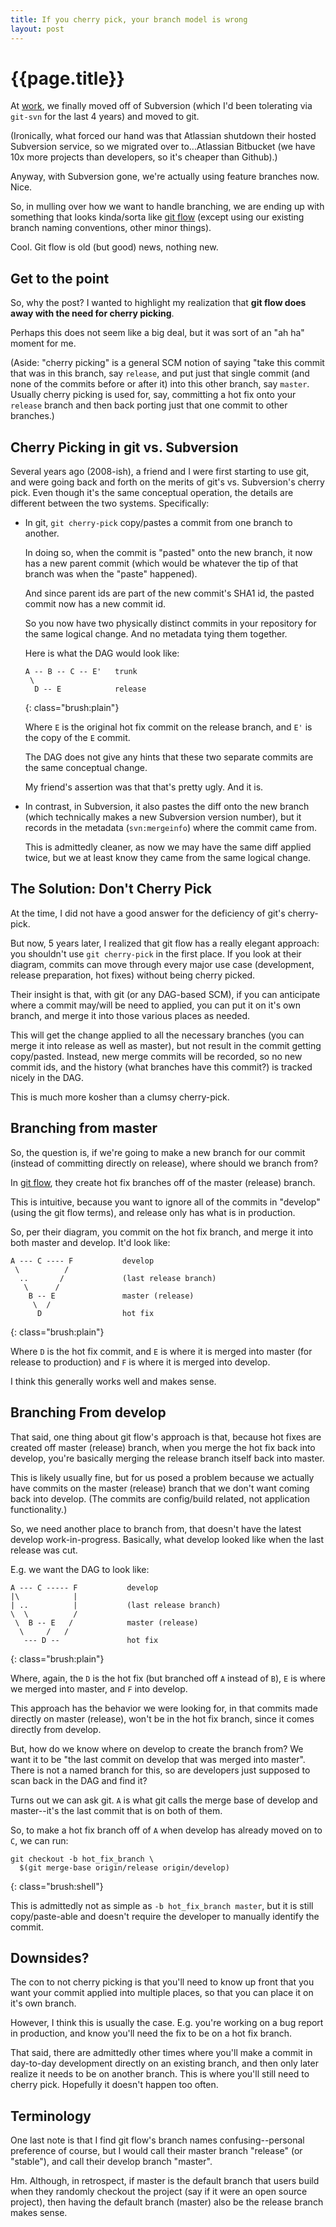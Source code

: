 ```yaml
---
title: If you cherry pick, your branch model is wrong
layout: post
---
```


{{page.title}}
==============

At [work](http://www.bizo.com), we finally moved off of Subversion (which I'd been tolerating via `git-svn` for the last 4 years) and moved to git.

(Ironically, what forced our hand was that Atlassian shutdown their hosted Subversion service, so we migrated over to...Atlassian Bitbucket (we have 10x more projects than developers, so it's cheaper than Github).)

Anyway, with Subversion gone, we're actually using feature branches now. Nice.

So, in mulling over how we want to handle branching, we are ending up with something that looks kinda/sorta like [git flow](http://nvie.com/posts/a-successful-git-branching-model/) (except using our existing branch naming conventions, other minor things).

Cool. Git flow is old (but good) news, nothing new.

Get to the point
----------------

So, why the post? I wanted to highlight my realization that **git flow does away with the need for cherry picking**.

Perhaps this does not seem like a big deal, but it was sort of an "ah ha" moment for me.

(Aside: "cherry picking" is a general SCM notion of saying "take this commit that was in this branch, say `release`, and put just that single commit (and none of the commits before or after it) into this other branch, say `master`. Usually cherry picking is used for, say, committing a hot fix onto your `release` branch and then back porting just that one commit to other branches.)

Cherry Picking in git vs. Subversion
------------------------------------

Several years ago (2008-ish), a friend and I were first starting to use git, and were going back and forth on the merits of git's vs. Subversion's cherry pick. Even though it's the same conceptual operation, the details are different between the two systems. Specifically:

* In git, `git cherry-pick` copy/pastes a commit from one branch to another.

  In doing so, when the commit is "pasted" onto the new branch, it now has a new parent commit (which would be whatever the tip of that branch was when the "paste" happened).

  And since parent ids are part of the new commit's SHA1 id, the pasted commit now has a new commit id.

  So you now have two physically distinct commits in your repository for the same logical change. And no metadata tying them together.

  Here is what the DAG would look like:
  
      A -- B -- C -- E'   trunk
       \
        D -- E            release
  {: class="brush:plain"}

  Where `E` is the original hot fix commit on the release branch, and `E'` is the copy of the `E` commit.

  The DAG does not give any hints that these two separate commits are the same conceptual change.

  My friend's assertion was that that's pretty ugly. And it is.

* In contrast, in Subversion, it also pastes the diff onto the new branch (which technically makes a new Subversion version number), but it records in the metadata (`svn:mergeinfo`) where the commit came from.

  This is admittedly cleaner, as now we may have the same diff applied twice, but we at least know they came from the same logical change. 

The Solution: Don't Cherry Pick
-------------------------------

At the time, I did not have a good answer for the deficiency of git's cherry-pick.

But now, 5 years later, I realized that git flow has a really elegant approach: you shouldn't use `git cherry-pick` in the first place. If you look at their diagram, commits can move through every major use case (development, release preparation, hot fixes) without being cherry picked.

Their insight is that, with git (or any DAG-based SCM), if you can anticipate where a commit may/will be need to applied, you can put it on it's own branch, and merge it into those various places as needed.

This will get the change applied to all the necessary branches (you can merge it into release as well as master), but not result in the commit getting copy/pasted. Instead, new merge commits will be recorded, so no new commit ids, and the history (what branches have this commit?) is tracked nicely in the DAG.

This is much more kosher than a clumsy cherry-pick. 

Branching from master
---------------------

So, the question is, if we're going to make a new branch for our commit (instead of committing directly on release), where should we branch from?

In [git flow](http://nvie.com/posts/a-successful-git-branching-model/), they create hot fix branches off of the master (release) branch.

This is intuitive, because you want to ignore all of the commits in "develop" (using the git flow terms), and release only has what is in production.

So, per their diagram, you commit on the hot fix branch, and merge it into both master and develop. It'd look like:

    A --- C ---- F           develop
     \          /
      ..       /             (last release branch)
       \      /
        B -- E               master (release)
         \  /
          D                  hot fix
{: class="brush:plain"}

Where `D` is the hot fix commit, and `E` is where it is merged into master (for release to production) and `F` is where it is merged into develop.

I think this generally works well and makes sense.

Branching From develop
----------------------

That said, one thing about git flow's approach is that, because hot fixes are created off master (release) branch, when you merge the hot fix back into develop, you're basically merging the release branch itself back into master.

This is likely usually fine, but for us posed a problem because we actually have commits on the master (release) branch that we don't want coming back into develop. (The commits are config/build related, not application functionality.)

So, we need another place to branch from, that doesn't have the latest develop work-in-progress. Basically, what develop looked like when the last release was cut.

E.g. we want the DAG to look like:

    A --- C ----- F           develop
    |\            |
    | ..          |           (last release branch)
    \  \          /
     \  B -- E   /            master (release)
      \     /   /
       --- D --               hot fix
{: class="brush:plain"}

Where, again, the `D` is the hot fix (but branched off `A` instead of `B`), `E` is where we merged into master, and `F` into develop.

This approach has the behavior we were looking for, in that commits made directly on master (release), won't be in the hot fix branch, since it comes directly from develop.

But, how do we know where on develop to create the branch from? We want it to be "the last commit on develop that was merged into master". There is not a named branch for this, so are developers just supposed to scan back in the DAG and find it?

Turns out we can ask git. `A` is what git calls the merge base of develop and master--it's the last commit that is on both of them.

So, to make a hot fix branch off of `A` when develop has already moved on to `C`, we can run:

    git checkout -b hot_fix_branch \
      $(git merge-base origin/release origin/develop)
{: class="brush:shell"}

This is admittedly not as simple as `-b hot_fix_branch master`, but it is still copy/paste-able and doesn't require the developer to manually identify the commit.

Downsides?
----------

The con to not cherry picking is that you'll need to know up front that you want your commit applied into multiple places, so that you can place it on it's own branch.

However, I think this is usually the case. E.g. you're working on a bug report in production, and know you'll need the fix to be on a hot fix branch.

That said, there are admittedly other times where you'll make a commit in day-to-day development directly on an existing branch, and then only later realize it needs to be on another branch. This is where you'll still need to cherry pick. Hopefully it doesn't happen too often.

Terminology
-----------

One last note is that I find git flow's branch names confusing--personal preference of course, but I would call their master branch "release" (or "stable"), and call their develop branch "master".

Hm. Although, in retrospect, if master is the default branch that users build when they randomly checkout the project (say if it were an open source project), then having the default branch (master) also be the release branch makes sense.



